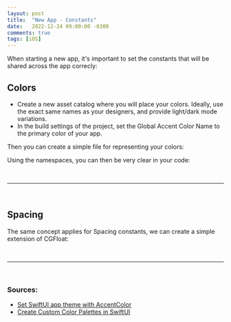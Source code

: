 ```yaml
---
layout: post
title:  "New App - Constants"
date:   2022-12-24 09:00:00 -0300
comments: true
tags: [iOS]
---
```


When starting a new app, it's important to set the constants that will be shared across the app correcly:

## Colors

* Create a new asset catalog where you will place your colors. Ideally, use the exact same names as your designers, and provide light/dark mode variations.
* In the build settings of the project, set the Global Accent Color Name to the primary color of your app.

Then you can create a simple file for representing your colors:

<script src="https://gist.github.com/mdb1/2334c5f872223a514be8d32a9a1461fd.js"></script>

Using the namespaces, you can then be very clear in your code:

<script src="https://gist.github.com/mdb1/e7773496e4db4426d7701a9683e500cd.js"></script>

<br>
<hr>
<br>

## Spacing

The same concept applies for Spacing constants, we can create a simple extension of CGFloat:

<script src="https://gist.github.com/mdb1/d51bc6d7399468f959603542605a3544.js"></script>

<br>
<hr>
<br>

### Sources:
* [Set SwiftUI app theme with AccentColor](https://sarunw.com/posts/swiftui-accentcolor/)
* [Create Custom Color Palettes in SwiftUI](https://betterprogramming.pub/create-custom-color-palettes-in-swiftui-f6f0abe7c828)